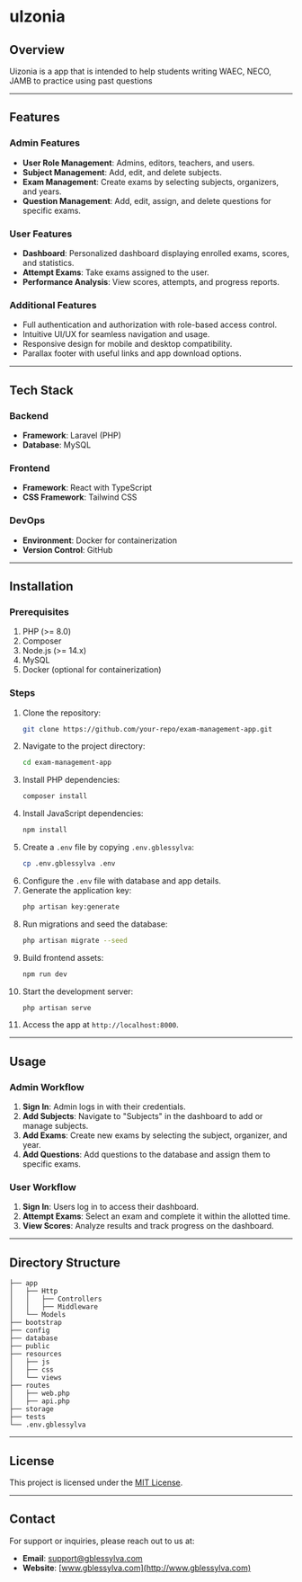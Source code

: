 # uIzonia

## Overview
Uizonia is a app that is intended to help students writing WAEC, NECO, JAMB to practice using past questions

---

## Features

### Admin Features
- **User Role Management**: Admins, editors, teachers, and users.
- **Subject Management**: Add, edit, and delete subjects.
- **Exam Management**: Create exams by selecting subjects, organizers, and years.
- **Question Management**: Add, edit, assign, and delete questions for specific exams.

### User Features
- **Dashboard**: Personalized dashboard displaying enrolled exams, scores, and statistics.
- **Attempt Exams**: Take exams assigned to the user.
- **Performance Analysis**: View scores, attempts, and progress reports.

### Additional Features
- Full authentication and authorization with role-based access control.
- Intuitive UI/UX for seamless navigation and usage.
- Responsive design for mobile and desktop compatibility.
- Parallax footer with useful links and app download options.

---

## Tech Stack

### Backend
- **Framework**: Laravel (PHP)
- **Database**: MySQL

### Frontend
- **Framework**: React with TypeScript
- **CSS Framework**: Tailwind CSS

### DevOps
- **Environment**: Docker for containerization
- **Version Control**: GitHub

---

## Installation

### Prerequisites
1. PHP (>= 8.0)
2. Composer
3. Node.js (>= 14.x)
4. MySQL
5. Docker (optional for containerization)

### Steps
1. Clone the repository:
   ```bash
   git clone https://github.com/your-repo/exam-management-app.git
   ```
2. Navigate to the project directory:
   ```bash
   cd exam-management-app
   ```
3. Install PHP dependencies:
   ```bash
   composer install
   ```
4. Install JavaScript dependencies:
   ```bash
   npm install
   ```
5. Create a `.env` file by copying `.env.gblessylva`:
   ```bash
   cp .env.gblessylva .env
   ```
6. Configure the `.env` file with database and app details.
7. Generate the application key:
   ```bash
   php artisan key:generate
   ```
8. Run migrations and seed the database:
   ```bash
   php artisan migrate --seed
   ```
9. Build frontend assets:
   ```bash
   npm run dev
   ```
10. Start the development server:
    ```bash
    php artisan serve
    ```
11. Access the app at `http://localhost:8000`.

---

## Usage

### Admin Workflow
1. **Sign In**: Admin logs in with their credentials.
2. **Add Subjects**: Navigate to "Subjects" in the dashboard to add or manage subjects.
3. **Add Exams**: Create new exams by selecting the subject, organizer, and year.
4. **Add Questions**: Add questions to the database and assign them to specific exams.

### User Workflow
1. **Sign In**: Users log in to access their dashboard.
2. **Attempt Exams**: Select an exam and complete it within the allotted time.
3. **View Scores**: Analyze results and track progress on the dashboard.

---

## Directory Structure

```
├── app
│   ├── Http
│   │   ├── Controllers
│   │   ├── Middleware
│   └── Models
├── bootstrap
├── config
├── database
├── public
├── resources
│   ├── js
│   ├── css
│   └── views
├── routes
│   ├── web.php
│   ├── api.php
├── storage
├── tests
└── .env.gblessylva
```


---

## License
This project is licensed under the [MIT License](LICENSE).

---

## Contact
For support or inquiries, please reach out to us at:
- **Email**: support@gblessylva.com
- **Website**: [www.gblessylva.com](http://www.gblessylva.com)

